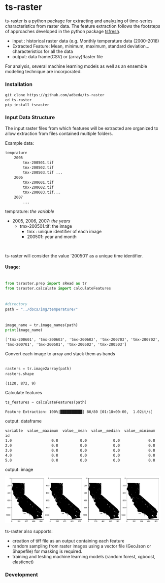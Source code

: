 # ts-raster

ts-raster is a python package for extracting and analyzing of time-series characteristics from raster data. The feature extraction follows the footsteps of approaches developed in the python package <a href="https://github.com/blue-yonder/tsfresh">tsfresh</a>. 

- input : historical raster data (e.g. Monthly temperature data (2000-2018) 
- Extracted Feature: Mean, minimum, maximum, standard deviation... characteristics for all the data 
- output: data frame(CSV) or (array)Raster file

For analysis, several machine learning models as well as an ensemble modeling technique are incorporated. 


### Installation

    git clone https://github.com/adbeda/ts-raster
    cd ts-raster
    pip install tsraster




### Input Data Structure

The input raster files from which features will be extracted are organized to allow extraction from files contained multiple folders.

Example data:

    temprature
        2005
            tmx-200501.tif 
            tmx-200502.tif
            tmx-200503.tif ...
        2006
            tmx-200601.tif
            tmx-200602.tif
            tmx-200603.tif...
        2007
            ...
  
 temprature: *the variable* <br>
  - 2005, 2006, 2007: *the years* <br>
    - tmx-200501.tif: the image <br>
        - tmx : unique identifier of each image <br>
        - 200501: year and month 
    
<br>

ts-raster will consider the value '200501' as a unique time identifier.

#### Usage:


```python

from tsraster.prep import sRead as tr
from tsraster.calculate import calculateFeatures


#directory
path = "../docs/img/temperature/"


image_name = tr.image_names(path)
print(image_name)
```

    ['tmx-200601', 'tmx-200603', 'tmx-200602', 'tmx-200703', 'tmx-200702', 'tmx-200701', 'tmx-200501', 'tmx-200502', 'tmx-200503']


Convert each image to array and stack them as bands


```python

rasters = tr.image2array(path)
rasters.shape
```
    (1120, 872, 9)



Calculate features

```python
ts_features = calculateFeatures(path)
```

    Feature Extraction: 100%|██████████| 80/80 [01:18<00:00,  1.02it/s]

output: dataframe

    variable  value__maximum  value__mean  value__median  value__minimum
    id                                                                  
    1.0                  0.0          0.0            0.0             0.0
    2.0                  0.0          0.0            0.0             0.0
    3.0                  0.0          0.0            0.0             0.0
    4.0                  0.0          0.0            0.0             0.0
    5.0                  0.0          0.0            0.0             0.0


output: image

![png](examples/output_20_0.png)



ts-raster also supports:
    
   - creation of tiff file as an output containing each feature
   - random sampling from raster images using a vector file (GeoJson or Shapefile) for masking is required.
   - training and testing machine learning models (random forest, xgboost, elasticnet)
  
 ### Development
 


